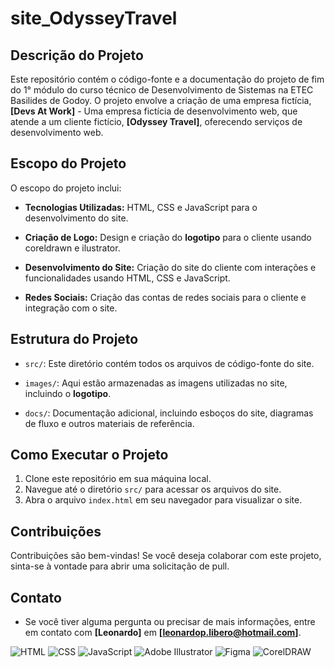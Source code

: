 # site_OdysseyTravel

## Descrição do Projeto

Este repositório contém o código-fonte e a documentação do projeto de fim do 1° módulo do curso técnico de Desenvolvimento de Sistemas na ETEC Basilides de Godoy. O projeto envolve a criação de uma empresa fictícia, **[Devs At Work]** - Uma empresa fictícia de desenvolvimento web, que atende a um cliente fictício, **[Odyssey Travel]**, oferecendo serviços de desenvolvimento web.

## Escopo do Projeto

O escopo do projeto inclui:

- **Tecnologias Utilizadas:** HTML, CSS e JavaScript para o desenvolvimento do site.

- **Criação de Logo:** Design e criação do **logotipo** para o cliente usando coreldrawn e ilustrator.

- **Desenvolvimento do Site:** Criação do site do cliente com interações e funcionalidades usando HTML, CSS e JavaScript.

- **Redes Sociais:** Criação das contas de redes sociais para o cliente e integração com o site.

## Estrutura do Projeto

- `src/`: Este diretório contém todos os arquivos de código-fonte do site.

- `images/`: Aqui estão armazenadas as imagens utilizadas no site, incluindo o **logotipo**.

- `docs/`: Documentação adicional, incluindo esboços do site, diagramas de fluxo e outros materiais de referência.

## Como Executar o Projeto

1. Clone este repositório em sua máquina local.
2. Navegue até o diretório `src/` para acessar os arquivos do site.
3. Abra o arquivo `index.html` em seu navegador para visualizar o site.

## Contribuições

Contribuições são bem-vindas! Se você deseja colaborar com este projeto, sinta-se à vontade para abrir uma solicitação de pull.


## Contato

- Se você tiver alguma pergunta ou precisar de mais informações, entre em contato com **[Leonardo]** em **[leonardop.libero@hotmail.com]**.


![HTML](https://img.shields.io/badge/HTML-5-orange?style=for-the-badge&logo=html5) ![CSS](https://img.shields.io/badge/CSS-3-blue?style=for-the-badge&logo=css3) ![JavaScript](https://img.shields.io/badge/JavaScript-ES6-yellow?style=for-the-badge&logo=javascript) ![Adobe Illustrator](https://img.shields.io/badge/Adobe%20Illustrator-CC-orange?style=for-the-badge&logo=adobe-illustrator)
 ![Figma](https://img.shields.io/badge/Figma-Design-blue?style=for-the-badge&logo=figma) ![CorelDRAW](https://img.shields.io/badge/CorelDRAW-X9-red?style=for-the-badge&logo=coreldraw)



